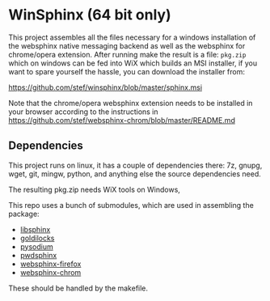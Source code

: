 # WinSphinx (64 bit only)

This project assembles all the files necessary for a windows
installation of the websphinx native messaging backend as well as the
websphinx for chrome/opera extension. After running make the result is
a file: `pkg.zip` which on windows can be fed into WiX which builds an
MSI installer, if you want to spare yourself the hassle, you can
download the installer from:

https://github.com/stef/winsphinx/blob/master/sphinx.msi

Note that the chrome/opera websphinx extension needs to be installed
in your browser according to the instructions in
https://github.com/stef/websphinx-chrom/blob/master/README.md

## Dependencies

This project runs on linux, it has a couple of dependencies there: 7z, gnupg,
wget, git, mingw, python, and anything else the source dependencies need.

The resulting pkg.zip needs WiX tools on Windows, 

This repo uses a bunch of submodules, which are used in assembling the package:

 - [libsphinx](https://github.com/stef/libsphinx)
 - [goldilocks](https://github.com/stef/ed448goldilocks)
 - [pysodium](https://github.com/stef/pysodium)
 - [pwdsphinx](https://github.com/stef/pwdsphinx)
 - [websphinx-firefox](https://github.com/stef/websphinx-firefox)
 - [websphinx-chrom](https://github.com/stef/websphinx-chrom)

These should be handled by the makefile.
